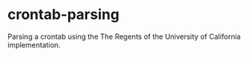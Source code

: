 crontab-parsing
===============

Parsing a crontab using the The Regents of the University of California implementation.
